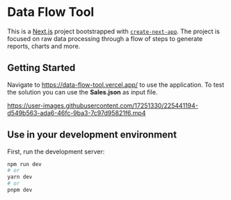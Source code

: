 # Data Flow Tool

This is a [Next.js](https://nextjs.org/) project bootstrapped with [`create-next-app`](https://github.com/vercel/next.js/tree/canary/packages/create-next-app). The project is focused on raw data processing through a flow of steps to generate reports, charts and more.

## Getting Started

Navigate to https://data-flow-tool.vercel.app/ to use the application. To test the solution you can use the **Sales.json** as input file.


https://user-images.githubusercontent.com/17251330/225441194-d549b563-ada6-46fc-9ba3-7c97d95821f6.mp4


## Use in your development environment

First, run the development server:

```bash
npm run dev
# or
yarn dev
# or
pnpm dev
```

